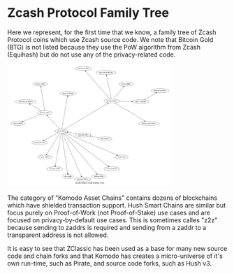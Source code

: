 # Zcash Protocol Family Tree

Here we represent, for the first time that we know, a family tree of Zcash
Protocol coins which use Zcash source code. We note that Bitcoin Gold (BTG)
is not listed because they use the PoW algorithm from Zcash (Equihash) but
do not use any of the privacy-related code.

<a href="zcash-family-tree.png" target="_blank">
<img src="zcash-family-tree.png" height="75%" width="75%">
</a>

The category of "Komodo Asset Chains" contains dozens of blockchains which
have shielded transaction support. Hush Smart Chains are similar but focus
purely on Proof-of-Work (not Proof-of-Stake) use cases and are focused on
privacy-by-default use cases. This is sometimes calles "z2z" because sending
to zaddrs is required and sending from a zaddr to a transparent address is
not allowed.

It is easy to see that ZClassic has been used as a base for many new source
code and chain forks and that Komodo has creates a micro-universe of it's
own run-time, such as Pirate, and source code forks, such as Hush v3.
